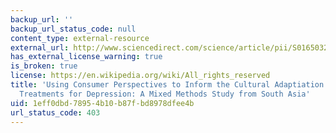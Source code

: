 ```yaml
---
backup_url: ''
backup_url_status_code: null
content_type: external-resource
external_url: http://www.sciencedirect.com/science/article/pii/S0165032714001475
has_external_license_warning: true
is_broken: true
license: https://en.wikipedia.org/wiki/All_rights_reserved
title: 'Using Consumer Perspectives to Inform the Cultural Adaptiation of Psychological
  Treatments for Depression: A Mixed Methods Study from South Asia'
uid: 1eff0dbd-7895-4b10-b87f-bd8978dfee4b
url_status_code: 403
---
```

